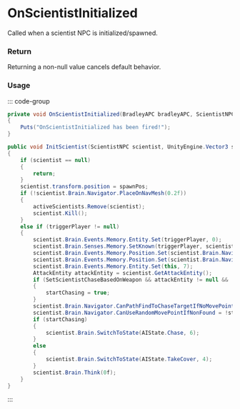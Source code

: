 # OnScientistInitialized
<Badge type="info" text="NPC"/>[<Badge type="danger" text="Carbon Compatible"/>](https://github.com/CarbonCommunity/Carbon)[<Badge type="warning" text="Oxide Compatible"/>](https://github.com/OxideMod/Oxide.Rust)
Called when a scientist NPC is initialized/spawned.

### Return
Returning a non-null value cancels default behavior.

### Usage
::: code-group
```csharp [Example]
private void OnScientistInitialized(BradleyAPC bradleyAPC, ScientistNPC scientist, UnityEngine.Vector3 spawnPos)
{
	Puts("OnScientistInitialized has been fired!");
}
```
```csharp [Source — Assembly-CSharp @ BradleyAPC]
public void InitScientist(ScientistNPC scientist, UnityEngine.Vector3 spawnPos, BasePlayer triggerPlayer, bool roadSpawned, bool startChasing)
{
	if (scientist == null)
	{
		return;
	}
	scientist.transform.position = spawnPos;
	if (!scientist.Brain.Navigator.PlaceOnNavMesh(0.2f))
	{
		activeScientists.Remove(scientist);
		scientist.Kill();
	}
	else if (triggerPlayer != null)
	{
		scientist.Brain.Events.Memory.Entity.Set(triggerPlayer, 0);
		scientist.Brain.Senses.Memory.SetKnown(triggerPlayer, scientist, null);
		scientist.Brain.Events.Memory.Position.Set(scientist.Brain.Navigator.transform.position, 7);
		scientist.Brain.Events.Memory.Position.Set(scientist.Brain.Navigator.transform.position, 4);
		scientist.Brain.Events.Memory.Entity.Set(this, 7);
		AttackEntity attackEntity = scientist.GetAttackEntity();
		if (SetScientistChaseBasedOnWeapon && attackEntity != null && !attackEntity.CanUseAtLongRange)
		{
			startChasing = true;
		}
		scientist.Brain.Navigator.CanPathFindToChaseTargetIfNoMovePoint = startChasing;
		scientist.Brain.Navigator.CanUseRandomMovePointIfNonFound = !startChasing;
		if (startChasing)
		{
			scientist.Brain.SwitchToState(AIState.Chase, 6);
		}
		else
		{
			scientist.Brain.SwitchToState(AIState.TakeCover, 4);
		}
		scientist.Brain.Think(0f);
	}
}

```
:::
